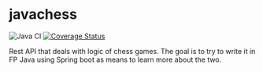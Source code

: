 # javachess
![Java CI](https://github.com/aboeglin/javachess/workflows/Main/badge.svg)
[![Coverage Status](https://coveralls.io/repos/github/aboeglin/javachess-server/badge.svg?branch=master)](https://coveralls.io/github/aboeglin/javachess-server?branch=master)

Rest API that deals with logic of chess games.
The goal is to try to write it in FP Java using Spring boot as means to learn more about the two.
